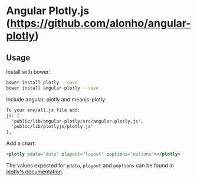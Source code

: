 # Angular Plotly.js (https://github.com/alonho/angular-plotly)

## Usage

Install with bower:

```bash
bower install plotly --save
bower install angular-plotly --save
```

Include angular, plotly and meanjs-plotly:

```html
To your env/all.js file add:
js: [
  'public/lib/angular-plotly/src/angular-plotly.js',
  'public/lib/plotlyjs/plotly.js'
],
```

Add a chart:

```html
<plotly pdata="data" playout="layout" poptions="options"></plotly>
```

The values expected for `pdata`, `playout` and `poptions` can be found in [plotly's documentation](https://plot.ly/javascript/).
